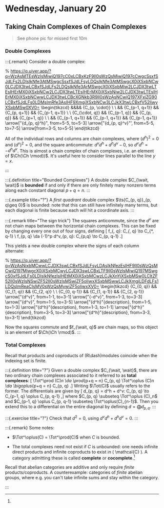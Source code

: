 # Wednesday, January 20

## Taking Chain Complexes of Chain Complexes

> See phone pic for missed first 10m

### Double Complexes

:::{.remark}
Consider a double complex:

% https://q.uiver.app/?q=WzAsMTEsWzIsMiwiQ197cC0xLCBxKzF9Il0sWzQsMiwiQ197cCwgcSsxfSJdLFs2LDIsIkNfe3AtMSwgcSsxfSJdLFsyLDQsIkNfe3AtMSwgcX0iXSxbNCw0LCJDX3twLCBxfSJdLFs2LDQsIkNfe3ArMSwgcX0iXSxbMiw2LCJDX3twLTEsIHErMX0iXSxbNCw2LCJDX3twLTEsIHErMX0iXSxbNiw2LCJDX3twLTEsIHErMX0iXSxbNCwwLCJDX3twLCBcXGNkb3R9Il0sWzAsNCwiQ197XFxjZG90LCBxfSJdLFs0LDMsImRfe3AsIHF9XmgiXSxbNCw3LCJkX3twLCBxfV52IiwyXSxbMSw0XV0=
\begin{tikzcd}
	&&&& {C_{p, \cdot}} \\
	\\
	&& {C_{p-1, q+1}} && {C_{p, q+1}} && {C_{p-1, q+1}} \\
	\\
	{C_{\cdot, q}} && {C_{p-1, q}} && {C_{p, q}} && {C_{p+1, q}} \\
	\\
	&& {C_{p-1, q+1}} && {C_{p-1, q+1}} && {C_{p-1, q+1}}
	\arrow["{d_{p, q}^h}", from=5-5, to=5-3]
	\arrow["{d_{p, q}^v}"', from=5-5, to=7-5]
	\arrow[from=3-5, to=5-5]
\end{tikzcd}

All of the individual rows and columns are chain complexes, where $(d^h)^2 = 0$ and $(d^v)^2 = 0$, and the square anticommute: $d^v d^h + d^h d^v - 0$, so $d^v d^h = -d^h d^v$.
This is almost a chain complex of chain complexes, i.e. an element of $\Ch(\Ch \rmod))$.
It's useful here to consider lines parallel to the line $y=x$.

:::

:::{.definition title="Bounded Complexes"}
A double complex $C_{\wait, \wait}$ is **bounded** if and only if there are only finitely many nonzero terms along each constant diagonal $p+q = n$.
:::

:::{.example title="?"}
A *first quadrant* double complex $\ts{C_{p, q}}_{p, q\geq 0}$ is bounded: note that this can still have infinitely many terms, but each diagonal is finite because each will hit a coordinate axis.
:::

:::{.remark title="The sign trick"}
The squares anticommute, since the $d^v$ are not chain maps between the horizontal chain complexes.
This can be fixed by changing every one out of four signs, defining
\[
f_{*, q}: C_{*, q} \to C_{*, q-1} \\
f_{p, q} \da (-1)^p d^v_{p, q}: C_{p,q} \to C_{p, q-1}
.\]

This yields a new double complex where the signs of each column alternate:

% https://q.uiver.app/?q=WzAsNixbMCwwLCJDX3swLCBxfSJdLFsyLDAsIkNfezEsIHF9Il0sWzQsMCwiQ197MiwgcX0iXSxbMCwyLCJDX3swLCBxLTF9Il0sWzIsMiwiQ197MSwgcS0xfSJdLFs0LDIsIkNfezIsIHEtMX0iXSxbMCwzLCJkXnYiXSxbMSw0LCItZF52Il0sWzIsNSwiZF52Il0sWzIsMSwiZF5oIiwxXSxbMSwwLCJkXmgiLDFdLFs1LDQsImReaCIsMV0sWzQsMywiZF5oIiwxXV0=
\begin{tikzcd}
	{C_{0, q}} && {C_{1, q}} && {C_{2, q}} \\
	\\
	{C_{0, q-1}} && {C_{1, q-1}} && {C_{2, q-1}}
	\arrow["{d^v}", from=1-1, to=3-1]
	\arrow["{-d^v}", from=1-3, to=3-3]
	\arrow["{d^v}", from=1-5, to=3-5]
	\arrow["{d^h}"{description}, from=1-5, to=1-3]
	\arrow["{d^h}"{description}, from=1-3, to=1-1]
	\arrow["{d^h}"{description}, from=3-5, to=3-3]
	\arrow["{d^h}"{description}, from=3-3, to=3-1]
\end{tikzcd}

Now the squares commute and $f_{\wait, q}$ are chain maps, so this object is an element of $\Ch(\Ch \rmod)$.
:::

### Total Complexes

Recall that products and coproducts of \(R\dash\)modules coincide when the indexing set is finite.

:::{.definition title="?"}
Given a double complex $C_{\wait, \wait}$, there are two ordinary chain complexes associated to it referred to as **total complexes**:
\[
\Tot^\prod (C)_n \da \prod_{p+q = n} C_{p, q}
\Tot^\oplus (C)_n \da \bigoplus_{p+q = n} C_{p, q}
.\]
Writing $\Tot(C)$ usually refers to the former.
The differentials are given by 
\[
d_{p, q} = d^h + d^v: C_{p, q} \to C_{p-1, q} \oplus C_{p, q-1}
,\]
where $C_{p, q} \subseteq \Tot^\oplus (C)_n$ and $C_{p-1, q} \oplus C_{p, q-1} \subseteq \Tot^\oplus(C)_{n-1}$.
Then you extend this to a differential on the entire diagonal by defining $d = \bigoplus d_{p, q}$.
:::

:::{.exercise title="?"}
Check that $d^2 = 0$, using $d^v d^h + d^h d^v = 0$.
:::

:::{.remark}
Some notes:

- $\Tot^\oplus(C) = \Tot^\prod(C)$ when $C$ is bounded.

- The total complexes need not exist if $C$ is unbounded: one needs infinite direct products and infinite coproducts to exist in \( \mathcal{C}  \).
  A category admitting these is called **complete** or **cocomplete**.[^dont_exist_ab_cat]

[^dont_exist_ab_cat]: 
Recall that abelian categories are additive and only require *finite* products/coproducts.
A counterexample: categories of *finite* abelian groups, where e.g. you can't take infinite sums and stay within the category.
  
:::



